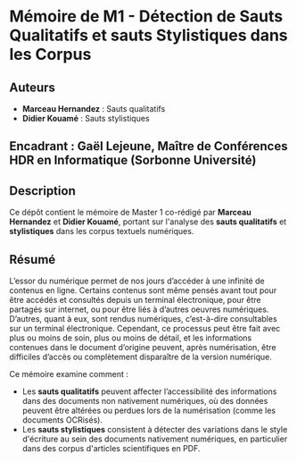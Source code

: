 # Mémoire de M1 - Détection de Sauts Qualitatifs et sauts Stylistiques dans les Corpus

## Auteurs
- **Marceau Hernandez** : Sauts qualitatifs
- **Didier Kouamé** : Sauts stylistiques
## Encadrant : Gaël Lejeune, Maître de Conférences HDR en Informatique (Sorbonne Université)

## Description
Ce dépôt contient le mémoire de Master 1 co-rédigé par **Marceau Hernandez** et **Didier Kouamé**, portant sur l'analyse des **sauts qualitatifs** et **stylistiques** dans les corpus textuels numériques.

## Résumé
L’essor du numérique permet de nos jours d’accéder à une infinité de contenus en ligne. Certains contenus sont même pensés avant tout pour être accédés et consultés depuis un terminal électronique, pour être partagés sur
internet, ou pour être liés à d’autres oeuvres numériques. D’autres, quant à eux, sont rendus numériques, c’est-à-dire consultables sur un terminal électronique. Cependant, ce processus peut être fait avec plus ou moins de soin, plus ou moins de détail, et les informations contenues dans le document d’origine peuvent, après numérisation, être difficiles d’accès ou complètement disparaître de la version numérique. 

Ce mémoire examine comment :
- Les **sauts qualitatifs** peuvent affecter l’accessibilité des informations dans des documents non nativement numériques, où des données peuvent être altérées ou perdues lors de la numérisation (comme les documents OCRisés).
- Les **sauts stylistiques** consistent à détecter des variations dans le style d'écriture au sein des documents nativement numériques, en particulier dans des corpus d'articles scientifiques en PDF.

